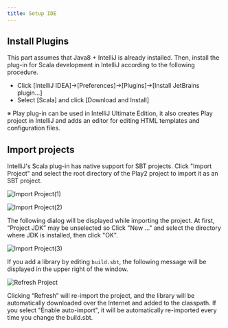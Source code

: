 ```yaml
---
title: Setup IDE
---
```


## Install Plugins

This part assumes that Java8 + IntelliJ is already installed. Then, install the plug-in for Scala development in IntelliJ according to the following procedure.

* Click [IntelliJ IDEA]→[Preferences]→[Plugins]→[Install JetBrains plugin...]
* Select [Scala] and click [Download and Install]

※ Play plug-in can be used in IntelliJ Ultimate Edition, it also creates Play project in IntelliJ and adds an editor for editing HTML templates and configuration files.

## Import projects

IntelliJ's Scala plug-in has native support for SBT projects. Click "Import Project" and select the root directory of the Play2 project to import it as an SBT project.

![Import Project(1)](../images/play2.6-scalikejdbc3.2/open_project_intellij1.png)

![Import Project(2)](../images/play2.6-scalikejdbc3.2/open_project_intellij2.png)

The following dialog will be displayed while importing the project. At first, “Project JDK” may be unselected so Click "New ..." and select the directory where JDK is installed, then click "OK".

![Import Project(3)](../images/play2.6-scalikejdbc3.2/open_project_intellij3.png)

If you add a library by editing `build.sbt`, the following message will be displayed in the upper right of the window.

![Refresh Project](../images/play2.6-scalikejdbc3.2/re-import_project.png)

Clicking “Refresh” will re-import the project, and the library will be automatically downloaded over the Internet and added to the classpath. If you select "Enable auto-import", it will be automatically re-imported every time you change the build.sbt.
